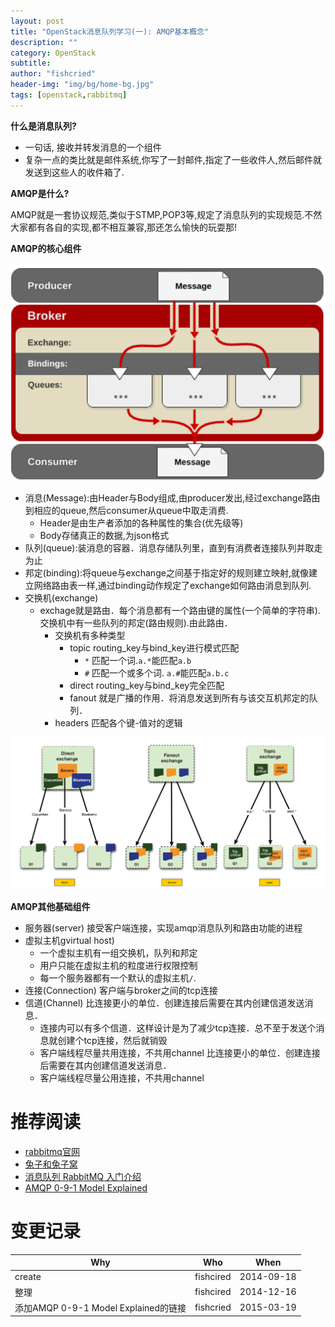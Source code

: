```yaml
---
layout: post
title: "OpenStack消息队列学习(一): AMQP基本概念"
description: ""
category: OpenStack
subtitle:
author: "fishcried"
header-img: "img/bg/home-bg.jpg"
tags: [openstack,rabbitmq]
---
```


**什么是消息队列?**

- 一句话, 接收并转发消息的一个组件
- 复杂一点的类比就是邮件系统,你写了一封邮件,指定了一些收件人,然后邮件就发送到这些人的收件箱了.

**AMQP是什么?**

AMQP就是一套协议规范,类似于STMP,POP3等,规定了消息队列的实现规范.不然大家都有各自的实现,都不相互兼容,那还怎么愉快的玩耍那!

**AMQP的核心组件**

![amqp](/img/rabbitmq.png)

- 消息(Message):由Header与Body组成,由producer发出,经过exchange路由到相应的queue,然后consumer从queue中取走消费.
  - Header是由生产者添加的各种属性的集合(优先级等)
  - Body存储真正的数据,为json格式
- 队列(queue):装消息的容器．消息存储队列里，直到有消费者连接队列并取走为止
- 邦定(binding):将queue与exchange之间基于指定好的规则建立映射,就像建立网络路由表一样,通过binding动作规定了exchange如何路由消息到队列.
- 交换机(exchange)
  - exchage就是路由．每个消息都有一个路由键的属性(一个简单的字符串).交换机中有一些队列的邦定(路由规则).由此路由．
	- 交换机有多种类型
		- topic  routing_key与bind_key进行模式匹配
			- `*` 匹配一个词.`a.*`能匹配`a.b`
			- `#` 匹配一个或多个词. `a.#`能匹配`a.b.c`
		- direct routing_key与bind_key完全匹配
		- fanout 就是广播的作用．将消息发送到所有与该交互机邦定的队列．
    - headers 匹配各个键-值对的逻辑

![rabbit exchange](/img/rabbit_exchange.png)

**AMQP其他基础组件**

- 服务器(server) 接受客户端连接，实现amqp消息队列和路由功能的进程
- 虚拟主机gvirtual host)
	- 一个虚拟主机有一组交换机，队列和邦定
	- 用户只能在虚拟主机的粒度进行权限控制
	- 每一个服务器都有一个默认的虚拟主机`/`. 
- 连接(Connection) 客户端与broker之间的tcp连接
- 信道(Channel) 比连接更小的单位．创建连接后需要在其内创建信道发送消息．
    - 连接内可以有多个信道．这样设计是为了减少tcp连接．总不至于发送个消息就创建个tcp连接，然后就销毁
    - 客户端线程尽量共用连接，不共用channel 比连接更小的单位．创建连接后需要在其内创建信道发送消息．
	- 客户端线程尽量公用连接，不共用channel


# 推荐阅读

- [rabbitmq官网](http://www.rabbitmq.com/features.html)
- [兔子和兔子窝](http://blog.ftofficer.com/2010/03/translation-rabbitmq-python-rabbits-and-warrens/)
- [消息队列 RabbitMQ 入门介绍](http://www.ityen.com/archives/578)
- [AMQP 0-9-1 Model Explained](https://www.rabbitmq.com/tutorials/amqp-concepts.html)

# 变更记录

|Why | Who | When |
|----|-----|------|
|create|fishcired|2014-09-18|
|整理|fishcired|2014-12-16 |
|添加AMQP 0-9-1 Model Explained的链接| fishcried | 2015-03-19 |
